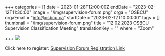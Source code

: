 +++
categories = []
date = 2023-01-28T12:00:00Z
endDate = "2023-02-12T11:30:00"
image = "/img/supervision-forum.png"
orga = "OSBCU"
orgaEmail = "info@osbcu.ca"
startDate = "2023-02-12T10:00:00"
tags = []
thumbnail = "/img/supervision-forum.png"
title = "12 02 2023 OSBCU Supervision Classification Meeting"
translationKey = ""
where = "Zoom"

+++
![](/img/supervision-forum.png)

Click here to register: [Supervision Forum Registration Link](https://us02web.zoom.us/meeting/register/tZUvdO-vrTgiHNSYGStoY8WwTYFqfAGBefQk)